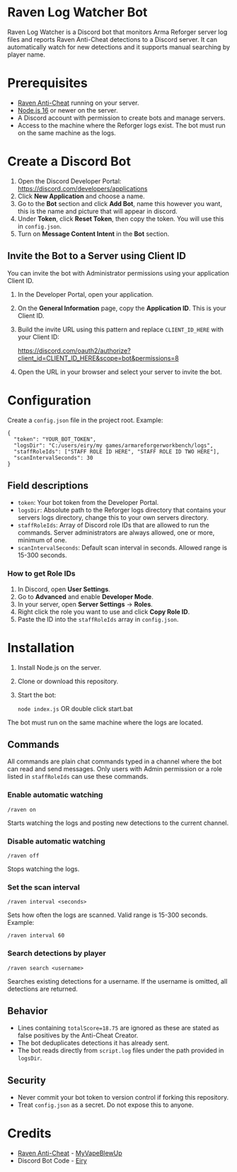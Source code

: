 # Raven Log Watcher Bot

Raven Log Watcher is a Discord bot that monitors Arma Reforger server log files and reports Raven Anti-Cheat detections to a Discord server. It can automatically watch for new detections and it supports manual searching by player name.

# Prerequisites

- [Raven Anti-Cheat](https://reforger.armaplatform.com/workshop/66163589B9704AD9) running on your server.
- [Node.js 16](https://nodejs.org/en/download) or newer on the server.
- A Discord account with permission to create bots and manage servers.
- Access to the machine where the Reforger logs exist. The bot must run on the same machine as the logs.

# Create a Discord Bot

1. Open the Discord Developer Portal: https://discord.com/developers/applications
2. Click **New Application** and choose a name.
3. Go to the **Bot** section and click **Add Bot**, name this however you want, this is the name and picture that will appear in discord.
4. Under **Token**, click **Reset Token**, then copy the token. You will use this in `config.json`.
5. Turn on **Message Content Intent** in the **Bot** section.

## Invite the Bot to a Server using Client ID

You can invite the bot with Administrator permissions using your application Client ID.

1. In the Developer Portal, open your application.
2. On the **General Information** page, copy the **Application ID**. This is your Client ID.
3. Build the invite URL using this pattern and replace `CLIENT_ID_HERE` with your Client ID:

    https://discord.com/oauth2/authorize?client_id=CLIENT_ID_HERE&scope=bot&permissions=8

4. Open the URL in your browser and select your server to invite the bot.

# Configuration

Create a `config.json` file in the project root. Example:

    {
      "token": "YOUR_BOT_TOKEN",
      "logsDir": "C:/users/eiry/my games/armareforgerworkbench/logs",
      "staffRoleIds": ["STAFF ROLE ID HERE", "STAFF ROLE ID TWO HERE"],
      "scanIntervalSeconds": 30
    }

## Field descriptions

- `token`: Your bot token from the Developer Portal.
- `logsDir`: Absolute path to the Reforger logs directory that contains your servers logs directory, change this to your own servers directory.
- `staffRoleIds`: Array of Discord role IDs that are allowed to run the commands. Server administrators are always allowed, one or more, minimum of one.
- `scanIntervalSeconds`: Default scan interval in seconds. Allowed range is 15-300 seconds.

### How to get Role IDs

1. In Discord, open **User Settings**.
2. Go to **Advanced** and enable **Developer Mode**.
3. In your server, open **Server Settings** -> **Roles**.
4. Right click the role you want to use and click **Copy Role ID**.
5. Paste the ID into the `staffRoleIds` array in `config.json`.

# Installation

1. Install Node.js on the server.
2. Clone or download this repository.
3. Start the bot:

    `node index.js` OR double click start.bat

The bot must run on the same machine where the logs are located.

## Commands

All commands are plain chat commands typed in a channel where the bot can read and send messages. Only users with Admin permission or a role listed in `staffRoleIds` can use these commands.

### Enable automatic watching
    /raven on
Starts watching the logs and posting new detections to the current channel.

### Disable automatic watching
    /raven off
Stops watching the logs.

### Set the scan interval
    /raven interval <seconds>
Sets how often the logs are scanned. Valid range is 15-300 seconds. Example:

    /raven interval 60

### Search detections by player
    /raven search <username>
Searches existing detections for a username. If the username is omitted, all detections are returned.

## Behavior

- Lines containing `totalScore=18.75` are ignored as these are stated as false positives by the Anti-Cheat Creator.
- The bot deduplicates detections it has already sent.
- The bot reads directly from `script.log` files under the path provided in `logsDir`.

## Security

- Never commit your bot token to version control if forking this repository.
- Treat `config.json` as a secret. Do not expose this to anyone.

# Credits

- [Raven Anti-Cheat](https://reforger.armaplatform.com/workshop/66163589B9704AD9) - [MyVapeBlewUp](https://x.com/MyVapeBlewUp)
- Discord Bot Code - [Eiry](https://x.com/highmonarch_)
